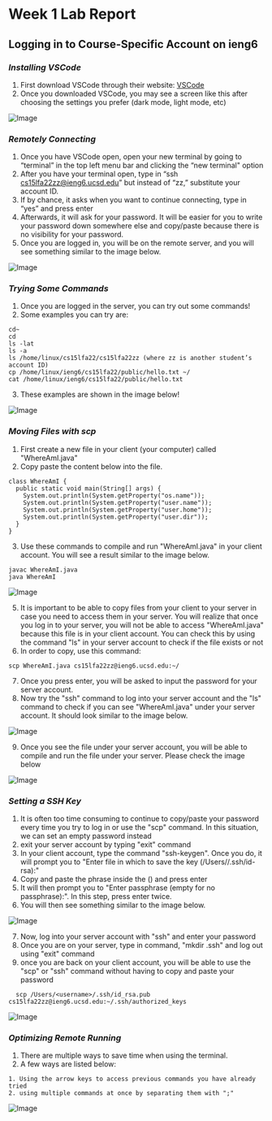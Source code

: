 # Week 1 Lab Report
## Logging in to Course-Specific Account on ieng6


### *Installing VSCode*

1. First download VSCode through their website: [VSCode](https://code.visualstudio.com/)
2. Once you downloaded VSCode, you may see a screen like this after choosing the settings you prefer (dark mode, light mode, etc)

![Image]()


### *Remotely Connecting*

1. Once you have VSCode open, open your new terminal by going to “terminal” in the top left menu bar and clicking the “new terminal" option
2. After you have your terminal open, type in “ssh cs15lfa22zz@ieng6.ucsd.edu” but instead of “zz,” substitute your account ID. 
3. If by chance, it asks when you want to continue connecting, type in “yes” and press enter
4. Afterwards, it will ask for your password. It will be easier for you to write your password down somewhere else and copy/paste because there is no visibility for your password. 
5. Once you are logged in, you will be on the remote server, and you will see something similar to the image below. 

![Image]()

### *Trying Some Commands*

1. Once you are logged in the server, you can try out some commands!
2. Some examples you can try are:
```
cd~
cd
ls -lat
ls -a
ls /home/linux/cs15lfa22/cs15lfa22zz (where zz is another student’s account ID)
cp /home/linux/ieng6/cs15lfa22/public/hello.txt ~/
cat /home/linux/ieng6/cs15lfa22/public/hello.txt
```
3. These examples are shown in the image below!

![Image]()

### *Moving Files with scp*
1. First create a new file in your client (your computer) called "WhereAmI.java"
2. Copy paste the content below into the file.
```
class WhereAmI {
  public static void main(String[] args) {
    System.out.println(System.getProperty("os.name"));
    System.out.println(System.getProperty("user.name"));
    System.out.println(System.getProperty("user.home"));
    System.out.println(System.getProperty("user.dir"));
  }
}
```
3. Use these commands to compile and run "WhereAmI.java" in your client account. You will see a result similar to the image below.

```
javac WhereAmI.java
java WhereAmI
```
![Image]()

5. It is important to be able to copy files from your client to your server in case you need to access them in your server. You will realize that once you log in to your server, you will not be able to access "WhereAmI.java" because this file is in your client account. You can check this by using the command "ls" in your server account to check if the file exists or not
6. In order to copy, use this command:

``` 
scp WhereAmI.java cs15lfa22zz@ieng6.ucsd.edu:~/
```
7. Once you press enter, you will be asked to input the password for your server account. 
8. Now try the "ssh" command to log into your server account and the "ls" command to check if you can see "WhereAmI.java" under your server account. It should look similar to the image below.

![Image]()

9. Once you see the file under your server account, you will be able to compile and run the file under your server. Please check the image below

![Image]()

### *Setting a SSH Key*

1. It is often too time consuming to continue to copy/paste your password every time you try to log in or use the "scp" command. In this situation, we can set an empty password instead
2. exit your server account by typing "exit" command 
3. In your client account, type the command "ssh-keygen". Once you do, it will prompt you to "Enter file in which to save the key (/Users/<username>/.ssh/id-rsa):"
4. Copy and paste the phrase inside the () and press enter
5. It will then prompt you to "Enter passphrase (empty for no passphrase):". In this step, press enter twice. 
6. You will then see something similar to the image below.
  
![Image]()
  
7. Now, log into your server account with "ssh" and enter your password 
8. Once you are on your server, type in command, "mkdir .ssh" and log out using "exit" command
9. once you are back on your client account, you will be able to use the "scp" or "ssh" command without having to copy and paste your password
  
```
  scp /Users/<username>/.ssh/id_rsa.pub cs15lfa22zz@ieng6.ucsd.edu:~/.ssh/authorized_keys
 ```
 
![Image]()
 
  
### *Optimizing Remote Running*
1. There are multiple ways to save time when using the terminal.
2. A few ways are listed below:
```
1. Using the arrow keys to access previous commands you have already tried
2. using multiple commands at once by separating them with ";"
```

![Image]()
